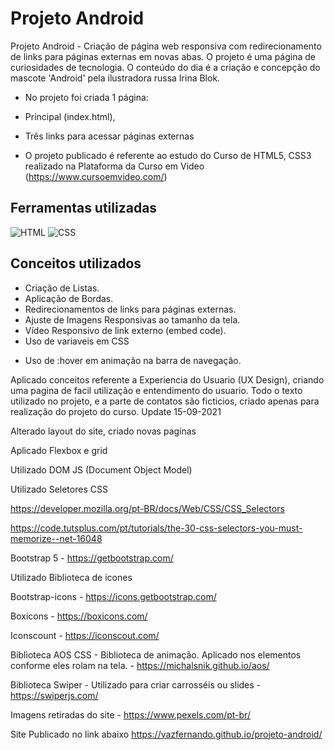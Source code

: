 # Projeto Android

Projeto Android - Criação de página web responsiva com redirecionamento de links para páginas externas em novas abas.
O projeto é uma página de curiosidades de tecnologia. O conteúdo do dia é a criação e concepção do mascote 'Android' pela ilustradora russa Irina Blok.

* No projeto foi criada 1 página:

* Principal (index.html),
* Três links para acessar páginas externas
* O projeto publicado é referente ao estudo do Curso de HTML5, CSS3 realizado na Plataforma da Curso em Video (https://www.cursoemvideo.com/)

## Ferramentas utilizadas
![HTML](https://img.shields.io/badge/HTML5-E34F26?style=for-the-badge&logo=html5&logoColor=white)
![CSS](https://img.shields.io/badge/CSS3-1572B6?style=for-the-badge&logo=css3&logoColor=white)


## Conceitos utilizados
* Criação de Listas.
* Aplicação de Bordas.
* Redirecionamentos de links para páginas externas.
* Ajuste de Imagens Responsivas ao tamanho da tela.
* Vídeo Responsivo de link externo (embed code).
* Uso de variaveis em CSS
- Uso de :hover em animação na barra de navegação.

Aplicado conceitos referente a Experiencia do Usuario (UX Design), criando uma pagina de facil utilização e entendimento do usuario.
Todo o texto utilizado no projeto, e a parte de contatos são ficticios, criado apenas para realização do projeto do curso.
Update
15-09-2021

Alterado layout do site, criado novas paginas

Aplicado Flexbox e grid

Utilizado DOM JS (Document Object Model)

Utilizado Seletores CSS

https://developer.mozilla.org/pt-BR/docs/Web/CSS/CSS_Selectors

https://code.tutsplus.com/pt/tutorials/the-30-css-selectors-you-must-memorize--net-16048

Bootstrap 5 - https://getbootstrap.com/

Utilizado Biblioteca de icones

Bootstrap-icons - https://icons.getbootstrap.com/

Boxicons - https://boxicons.com/

Iconscount - https://iconscout.com/

Biblioteca AOS CSS - Biblioteca de animação. Aplicado nos elementos conforme eles rolam na tela. - https://michalsnik.github.io/aos/

Biblioteca Swiper - Utilizado para criar carrosséis ou slides - https://swiperjs.com/

Imagens retiradas do site - https://www.pexels.com/pt-br/

Site Publicado no link abaixo
https://vazfernando.github.io/projeto-android/
